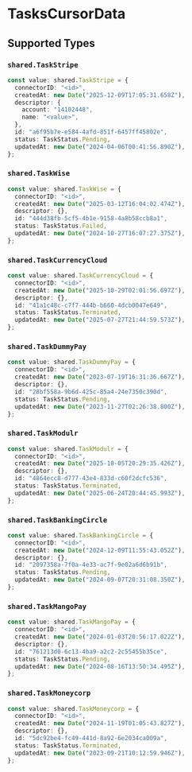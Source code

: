 # TasksCursorData


## Supported Types

### `shared.TaskStripe`

```typescript
const value: shared.TaskStripe = {
  connectorID: "<id>",
  createdAt: new Date("2025-12-09T17:05:31.658Z"),
  descriptor: {
    account: "14102448",
    name: "<value>",
  },
  id: "a6f95b7e-e584-4afd-851f-6457ff45802e",
  status: TaskStatus.Pending,
  updatedAt: new Date("2024-04-06T00:41:56.890Z"),
};
```

### `shared.TaskWise`

```typescript
const value: shared.TaskWise = {
  connectorID: "<id>",
  createdAt: new Date("2025-03-12T16:04:02.474Z"),
  descriptor: {},
  id: "444d38fb-5cf5-4b1e-9158-4a8b58ccb8a1",
  status: TaskStatus.Failed,
  updatedAt: new Date("2024-10-27T16:07:27.375Z"),
};
```

### `shared.TaskCurrencyCloud`

```typescript
const value: shared.TaskCurrencyCloud = {
  connectorID: "<id>",
  createdAt: new Date("2025-10-29T02:01:56.697Z"),
  descriptor: {},
  id: "41a1c48c-c7f7-444b-b660-4dcb0047e649",
  status: TaskStatus.Terminated,
  updatedAt: new Date("2025-07-27T21:44:59.573Z"),
};
```

### `shared.TaskDummyPay`

```typescript
const value: shared.TaskDummyPay = {
  connectorID: "<id>",
  createdAt: new Date("2023-07-19T16:31:36.667Z"),
  descriptor: {},
  id: "28bf558a-9b6d-425c-85a4-24e7350c390d",
  status: TaskStatus.Pending,
  updatedAt: new Date("2023-11-27T02:26:38.800Z"),
};
```

### `shared.TaskModulr`

```typescript
const value: shared.TaskModulr = {
  connectorID: "<id>",
  createdAt: new Date("2025-10-05T20:29:35.426Z"),
  descriptor: {},
  id: "4864ecc8-d777-43e4-833d-c60f2dcfc536",
  status: TaskStatus.Terminated,
  updatedAt: new Date("2025-06-24T20:44:45.993Z"),
};
```

### `shared.TaskBankingCircle`

```typescript
const value: shared.TaskBankingCircle = {
  connectorID: "<id>",
  createdAt: new Date("2024-12-09T11:55:43.052Z"),
  descriptor: {},
  id: "2097358a-7f0a-4e33-ac7f-9e02a6d6b91b",
  status: TaskStatus.Pending,
  updatedAt: new Date("2024-09-07T20:31:08.350Z"),
};
```

### `shared.TaskMangoPay`

```typescript
const value: shared.TaskMangoPay = {
  connectorID: "<id>",
  createdAt: new Date("2024-01-03T20:56:17.022Z"),
  descriptor: {},
  id: "761213d0-6c13-4ba9-a2c2-2c55455b35ce",
  status: TaskStatus.Pending,
  updatedAt: new Date("2024-08-16T13:50:34.495Z"),
};
```

### `shared.TaskMoneycorp`

```typescript
const value: shared.TaskMoneycorp = {
  connectorID: "<id>",
  createdAt: new Date("2024-11-19T01:05:43.827Z"),
  descriptor: {},
  id: "5dc92be4-fc49-441d-8a92-6e2034ca009a",
  status: TaskStatus.Terminated,
  updatedAt: new Date("2023-09-21T10:12:59.946Z"),
};
```

